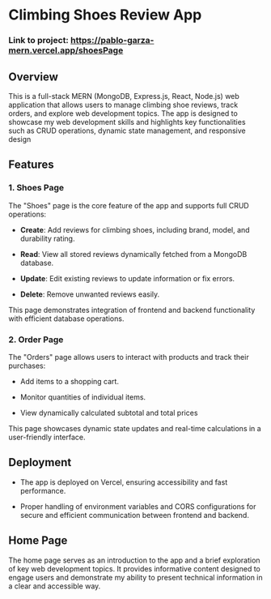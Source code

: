 
# Climbing Shoes Review App

### Link to project: https://pablo-garza-mern.vercel.app/shoesPage

## Overview
This is a full-stack MERN (MongoDB, Express.js, React, Node.js) web application that allows users to manage climbing shoe reviews, track orders, and explore web development topics. The app is designed to showcase my web development skills and highlights key functionalities such as CRUD operations, dynamic state management, and responsive design


## Features

### 1. Shoes Page
The "Shoes" page is the core feature of the app and supports full CRUD operations:

* **Create**: Add reviews for climbing shoes, including brand, model, and durability rating.

* **Read**: View all stored reviews dynamically fetched from a MongoDB database.

* **Update**: Edit existing reviews to update information or fix errors.

* **Delete**: Remove unwanted reviews easily.

This page demonstrates integration of frontend and backend functionality with efficient database operations.


### 2. Order Page
The "Orders" page allows users to interact with products and track their purchases:

* Add items to a shopping cart.

* Monitor quantities of individual items.

* View dynamically calculated subtotal and total prices

This page showcases dynamic state updates and real-time calculations in a user-friendly interface.


## Deployment
* The app is deployed on Vercel, ensuring accessibility and fast performance.

* Proper handling of environment variables and CORS configurations for secure and efficient communication between frontend and backend.

## Home Page

The home page serves as an introduction to the app and a brief exploration of key web development topics. It provides informative content designed to engage users and demonstrate my ability to present technical information in a clear and accessible way.